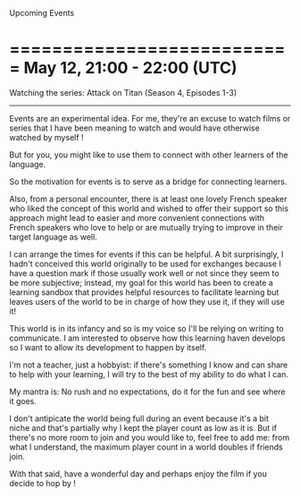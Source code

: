 Upcoming Events

===========================
May 12, 21:00 - 22:00 (UTC)
===========================

Watching the series: Attack on Titan (Season 4, Episodes 1-3)

__________________________________

Events are an experimental idea. For me, they're an excuse to watch films or series that I have been meaning to watch and would have otherwise watched by myself ! 

But for you, you might like to use them to connect with other learners of the language.

So the motivation for events is to serve as a bridge for connecting learners.

Also, from a personal encounter, there is at least one lovely French speaker who liked the concept of this world and wished to offer their support so this approach might lead to easier and more convenient connections with French speakers who love to help or are mutually trying to improve in their target language as well.

I can arrange the times for events if this can be helpful. A bit surprisingly, I hadn't conceived this world originally to be used for exchanges because I have a question mark if those usually work well or not since they seem to be more subjective; instead, my goal for this world has been to create a learning sandbox that provides helpful resources to facilitate learning but leaves users of the world to be in charge of how they use it, if they will use it!

This world is in its infancy and so is my voice so I'll be relying on writing to communicate. I am interested to observe how this learning haven develops so I want to allow its development to happen by itself. 

I'm not a teacher, just a hobbyist: if there's something I know and can share to help with your learning, I will try to the best of my ability to do what I can. 

My mantra is: No rush and no expectations, do it for the fun and see where it goes.

I don't antipicate the world being full during an event because it's a bit niche and that's partially why I kept the player count as low as it is. But if there's no more room to join and you would like to, feel free to add me: from what I understand, the maximum player count in a world doubles if friends join.

With that said, have a wonderful day and perhaps enjoy the film if you decide to hop by !
